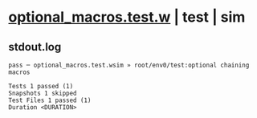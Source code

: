# [optional_macros.test.w](../../../../../examples/tests/valid/optional_macros.test.w) | test | sim

## stdout.log
```log
pass ─ optional_macros.test.wsim » root/env0/test:optional chaining macros

Tests 1 passed (1)
Snapshots 1 skipped
Test Files 1 passed (1)
Duration <DURATION>
```

